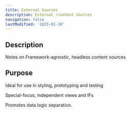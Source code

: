 ```yaml
---
title: External Sources
description: External /content Sources
navigation: false
lastModified: '2025-01-10'
---
```


## Description

Notes on Framework-agnostic, headless content sources

## Purpose

Ideal for use in styling, prototyping and testing

Special-focus, independent views and IFs

Promotes data logic separation.

